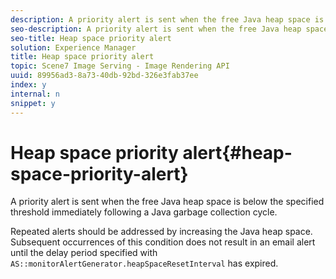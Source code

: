 ```yaml
---
description: A priority alert is sent when the free Java heap space is below the specified threshold immediately following a Java garbage collection cycle.
seo-description: A priority alert is sent when the free Java heap space is below the specified threshold immediately following a Java garbage collection cycle.
seo-title: Heap space priority alert
solution: Experience Manager
title: Heap space priority alert
topic: Scene7 Image Serving - Image Rendering API
uuid: 89956ad3-8a73-40db-92bd-326e3fab37ee
index: y
internal: n
snippet: y
---
```


# Heap space priority alert{#heap-space-priority-alert}

A priority alert is sent when the free Java heap space is below the specified threshold immediately following a Java garbage collection cycle.

Repeated alerts should be addressed by increasing the Java heap space. Subsequent occurrences of this condition does not result in an email alert until the delay period specified with `AS::monitorAlertGenerator.heapSpaceResetInterval` has expired. 
